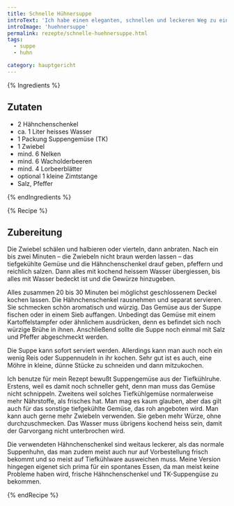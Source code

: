 ```yaml
---
title: Schnelle Hühnersuppe
introText: 'Ich habe einen eleganten, schnellen und leckeren Weg zu einer selbstgemachten Hühnersuppe gefunden.'
introImage: 'huehnersuppe'
permalink: rezepte/schnelle-huehnersuppe.html
tags:
  - suppe
  - huhn

category: hauptgericht
---
```


{% Ingredients %}

## Zutaten

- 2 Hähnchenschenkel
- ca. 1 Liter heisses Wasser
- 1 Packung Suppengemüse (TK)
- 1 Zwiebel
- mind. 6 Nelken
- mind. 6 Wacholderbeeren
- mind. 4 Lorbeerblätter
- optional 1 kleine Zimtstange
- Salz, Pfeffer

{% endIngredients %}

{% Recipe %}
## Zubereitung

Die Zwiebel schälen und halbieren oder vierteln, dann anbraten. Nach ein bis zwei Minuten – die Zwiebeln nicht braun werden lassen – das tiefgekühlte Gemüse und die Hähnchenschenkel drauf geben, pfeffern und reichlich salzen. Dann alles mit kochend heissem Wasser übergiessen, bis alles mit Wasser bedeckt ist und die Gewürze hinzugeben.

Alles zusammen 20 bis 30 Minuten bei möglichst geschlossenem Deckel kochen lassen. Die Hähnchenschenkel rausnehmen und separat servieren. Sie schmecken schön aromatisch und würzig. Das Gemüse aus der Suppe fischen oder in einem Sieb auffangen. Unbedingt das Gemüse mit einem Kartoffelstampfer oder ähnlichem ausdrücken, denn es befindet sich noch würzige Brühe in ihnen. Anschließend sollte die Suppe noch einmal mit Salz und Pfeffer abgeschmeckt werden.

Die Suppe kann sofort serviert werden. Allerdings kann man auch noch ein wenig Reis oder Suppennudeln in ihr kochen. Sehr gut ist es auch, eine Möhre in kleine, dünne Stücke zu schneiden und dann mitzukochen.

Ich benutze für mein Rezept bewußt Suppengemüse aus der Tiefkühlruhe. Erstens, weil es damit noch schneller geht, denn man muss das Gemüse nicht schnippeln. Zweitens weil solches Tiefkühlgemüse normalerweise mehr Nährstoffe, als frisches hat. Man mag es kaum glauben, aber das gilt auch für das sonstige tiefgekühlte Gemüse, das roh angeboten wird. Man kann auch gerne mehr Zwiebeln verwenden. Sie geben mehr Würze, ohne durchzuschmecken. Das Wasser muss übrigens kochend heiss sein, damit der Garvorgang nicht unterbrochen wird.

Die verwendeten Hähnchenschenkel sind weitaus leckerer, als das normale Suppenhuhn, das man zudem meist auch nur auf Vorbestellung frisch bekommt und so meist auf Tiefkühlware ausweichen muss. Meine Version hingegen eigenet sich prima für ein spontanes Essen, da man meist keine Probleme haben wird, frische Hähnchenschenkel und TK-Suppengüse zu bekommen.

{% endRecipe %}

